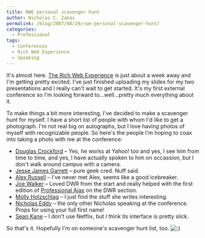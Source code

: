 ```yaml
---
title: RWE personal scavenger hunt
author: Nicholas C. Zakas
permalink: /blog/2007/08/29/rwe-personal-scavenger-hunt/
categories:
  - Professional
tags:
  - Conferences
  - Rich Web Experience
  - Speaking
---
```

It's almost here. <a title="The Rich Web Experience" rel="external" href="http://www.therichwebexperience.com">The Rich Web Experience</a> is just about a week away and I'm getting pretty excited. I've just finished uploading my slides for my two presentations and I really can't wait to get started. It's my first external conference so I'm looking forward to&#8230;well&#8230;pretty much everything about it.

To make things a bit more interesting, I've decided to make a scavenger hunt for myself. I have a short list of people with whom I'd like to get a photograph. I'm not real big on autographs, but I love having photos of myself with recognizable people. So here's the people I'm hoping to coax into taking a photo with me at the conference:

  * <a title="Douglas Crockford" rel="external" href="http://www.therichwebexperience.com/conference/speaker/douglas_crockford.html">Douglas Crockford</a> &#8211; Yes, he works at Yahoo! too and yes, I see him from time to time, and yes, I have actually spoken to him on occassion, but I don't walk around campus with a camera.
  * <a title="Jesse James Garrett" rel="external" href="http://http://www.therichwebexperience.com/conference/speaker/jesse_james_garrett.html">Jesse James Garrett</a> &#8211; pure geek cred. Nuff said.
  * <a title="Alex Russell" rel="external" href="http://www.therichwebexperience.com/conference/speaker/alex_russell.html">Alex Russell</a> &#8211; I've never met Alex, seems like a good icebreaker.
  * <a title="Joe Walker" rel="external" href="http://http://www.therichwebexperience.com/conference/speaker/joe_walker.html">Joe Walker</a> &#8211; Loved DWR from the start and really helped with the first edition of <a title="Professional Ajax" rel="external" href="http://www.amazon.com/gp/redirect.html?ie=UTF8&location=http%3A%2F%2Fwww.amazon.com%2FProfessional-Ajax-2nd-Nicholas-Zakas%2Fdp%2F0470109491%2F&tag=nczonline-20&linkCode=ur2&camp=1789&creative=9325">Professional Ajax</a> on the DWR section.
  * <a title="Molly Holzschlag" rel="external" href="http://www.therichwebexperience.com/conference/speaker/molly_holzschlag.html">Molly Holzschlag</a> &#8211; I just find the stuff she writes interesting.
  * <a title="Nicholas Eddy" rel="external" href="http://www.therichwebexperience.com/conference/speaker/nick_eddy.html">Nicholas Eddy</a> &#8211; the only other Nicholas speaking at the conference. Props for using your full first name!
  * <a title="Sean Kane" rel="external" href="http://www.therichwebexperience.com/conference/speaker/sean_kane.html">Sean Kane</a> &#8211; I don't use Netflix, but I think its interface is pretty slick.

So that's it. Hopefully I'm on someone's scavenger hunt list, too. <img src="https://humanwhocodes.com/blog/wp-includes/images/smilies/icon_smile.gif" alt=":)" class="wp-smiley" />
